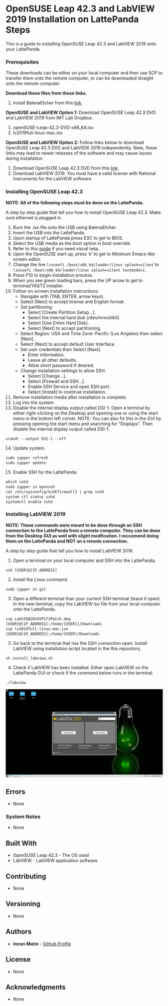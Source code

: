 # OpenSUSE Leap 42.3 and LabVIEW 2019 Installation on LattePanda Steps

This is a guide to installing OpenSUSE Leap 42.3 and LabVIEW 2019 onto your LattePanda.

### Prerequisites

These downloads can be either on your local computer and then use SCP to transfer them onto the remote computer, or can be downloaded straight onto the remote computer.

**Download these files from these links.**
1. Install BalenaEtcher from this [link](https://www.balena.io/etcher/).

**OpenSUSE and LabVIEW Option 1:** Download OpenSUSE Leap 42.3 DVD and LabVIEW 2019 from IMT Lab Dropbox.

1. openSUSE-Leap-42.3-DVD-x86_64.iso
2. lv2019full-linux-mac.iso

**OpenSUSE and LabVIEW Option 2:** Follow links below to download OpenSUSE Leap 42.3 DVD and LabVIEW 2019 independently. Note, these links may lead to newer releases of the software and may cause issues during installation.

1. Download OpenSUSE Leap 42.3 DVD from this [link](http://download.opensuse.org/ports/ppc/distribution/leap/42.3/iso/).
2. Download LabVIEW 2019. You must have a valid license with National Instruments for the LabVIEW software.


### Installing OpenSUSE Leap 42.3

**NOTE: All of the following steps must be done on the LattePanda.**

A step by step guide that tell you how to install OpenSUSE Leap 42.3. Make sure ethernet is plugged in.

1. Burn the .iso file onto the USB using BalenaEtcher.
2. Insert the USB into the LattePanda.
3. Upon startup of LattePanda press ESC to get to BIOS.
4. Select the USB media as the boot option in boot override.
5. Refer to this [guide](https://cloudyday.tech.blog/2018/08/19/lattepanda/) if you need visual help.
6. Upon the OpenSUSE start up, press ‘e’ to get to Minimum Emacs-like screen editor.
7. Change the line `linuxefi /boot/x86_64/loader/linux splash=silent` to `linuxefi /boot/x86_64/loader/linux splash=silent textmode=1`.
8. Press F10 to begin installation process.
9. When you see green loading bars, press the UP arrow to get to terminal/YAST2 installer.
10. Follow on-screen installation instructions:
    - Navigate with (TAB, ENTER, arrow keys).
    - Select [Next] to accept license and English format.
    - Set partitioning.
        - Select [Create Partition Setup...].
        - Select the internal hard disk (/dev/mmcblk0).
        - Select [Use Entire Hard Disk].
        - Select [Next] to accept partitioning.
    - Select Region: USA and Time Zone: Pacific (Los Angeles) then select [Next].
    - Select [Next] to accept default User Interface.
    - Set user credentials then Select [Next].
        - Enter information.
        - Leave all other defaults.
        - Allow short password if desired.
    - Change installation settings to allow SSH.
        - Select [Change...].
        - Select [Firewall and SSH...].
        - Enable SSH Service and open SSH port.
        - Select [Install] to continue installation.
11. Remove installation media after installation is complete.
12. Log into the system.
13. Disable the internal display output called DSI-1. Open a terminal by either right-clicking on the Desktop and opening one or using the start menu in the bottom left corner. NOTE: You can also fix this in the GUI by pressing opening the start menu and searching for "Displays". Then disable the internal display output called DSI-1.
```
xrandr --output DSI-1 --off
```
14. Update system.
```
sudo zypper refresh
sudo zypper update
```
15. Enable SSH for the LattePanda.
```
which sshd
sudo zypper in openssh
cat /etc/sysconfig/SuSEfirewall2 | grep sshd
system ctl status sshd
systemctl enable sshd
```

### Installing LabVIEW 2019

**NOTE: These commands were meant to be done through an SSH connection to the LattePanda from a remote computer. They can be done from the Desktop GUI as well with slight modfication. I reccomend doing them on the LattePanda and NOT on a remote connection.**

A step by step guide that tell you how to install LabVIEW 2019.

1. Open a terminal on your local computer and SSH into the LattePanda.
```
ssh [USER]@[IP_ADDRESS]
```

2. Install the Linux command.
```
sudo zypper in git
```

3. Open a different terminal than your current SSH terminal (leave it open). In the new terminal, copy the LabVIEW iso file from your local computer onto the LattePanda.
```
scp LabVIEW2019SP1f1Patch.dmg [USER]@[IP_ADDRESS]:/home/[USER]]/Downloads
scp lv2019full-linux-mac.iso [USER]@[IP_ADDRESS]:/home/[USER]/Downloads
```
3. Go back to the terminal that has the SSH connection open. Install LabVIEW using installation script located in the this repository.
```
sh install_labview.sh
```
4. Check if LabVIEW has been installed. Either open LabVIEW on the LattePanda GUI or check if the command below runs in the terminal.
```
./labview
```


![LabVIEW on OpenSUSE](images/example_labview.png)

## Errors

* None

### System Notes

* None

## Built With

* OpenSUSE Leap 42.3 - The OS used
* LabVIEW - LabVIEW application software

## Contributing

* None

## Versioning

* None

## Authors

* **Imran Matin** - [Github Profile](https://github.com/imranmatin23)

## License

* None

## Acknowledgments

* None

